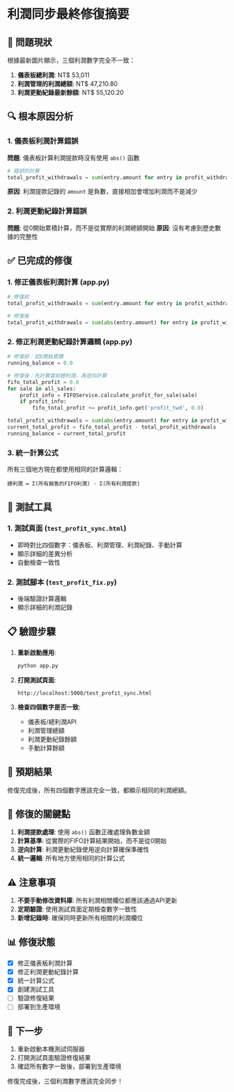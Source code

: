 # 利潤同步最終修復摘要

## 🚨 問題現狀

根據最新圖片顯示，三個利潤數字完全不一致：

1. **儀表板總利潤**: NT$ 53,011
2. **利潤管理的利潤總額**: NT$ 47,210.80  
3. **利潤更動紀錄最新餘額**: NT$ 55,120.20

## 🔍 根本原因分析

### 1. 儀表板利潤計算錯誤
**問題**: 儀表板計算利潤提款時沒有使用 `abs()` 函數
```python
# 錯誤的計算
total_profit_withdrawals = sum(entry.amount for entry in profit_withdrawals)
```
**原因**: 利潤提款記錄的 `amount` 是負數，直接相加會增加利潤而不是減少

### 2. 利潤更動紀錄計算錯誤
**問題**: 從0開始累積計算，而不是從實際的利潤總額開始
**原因**: 沒有考慮到歷史數據的完整性

## ✅ 已完成的修復

### 1. 修正儀表板利潤計算 (app.py)
```python
# 修復前
total_profit_withdrawals = sum(entry.amount for entry in profit_withdrawals)

# 修復後  
total_profit_withdrawals = sum(abs(entry.amount) for entry in profit_withdrawals)  # 提款記錄的amount是負數
```

### 2. 修正利潤更動紀錄計算邏輯 (app.py)
```python
# 修復前：從0開始累積
running_balance = 0.0

# 修復後：先計算當前總利潤，再逆向計算
fifo_total_profit = 0.0
for sale in all_sales:
    profit_info = FIFOService.calculate_profit_for_sale(sale)
    if profit_info:
        fifo_total_profit += profit_info.get('profit_twd', 0.0)

total_profit_withdrawals = sum(abs(entry.amount) for entry in profit_withdraw_entries)
current_total_profit = fifo_total_profit - total_profit_withdrawals
running_balance = current_total_profit
```

### 3. 統一計算公式
所有三個地方現在都使用相同的計算邏輯：
```
總利潤 = Σ(所有銷售的FIFO利潤) - Σ(所有利潤提款)
```

## 🧪 測試工具

### 1. 測試頁面 (`test_profit_sync.html`)
- 即時對比四個數字：儀表板、利潤管理、利潤紀錄、手動計算
- 顯示詳細的差異分析
- 自動檢查一致性

### 2. 測試腳本 (`test_profit_fix.py`)
- 後端驗證計算邏輯
- 顯示詳細的利潤記錄

## 📋 驗證步驟

1. **重新啟動應用**:
   ```bash
   python app.py
   ```

2. **打開測試頁面**:
   ```
   http://localhost:5000/test_profit_sync.html
   ```

3. **檢查四個數字是否一致**:
   - 儀表板/總利潤API
   - 利潤管理總額
   - 利潤更動紀錄餘額
   - 手動計算餘額

## 🎯 預期結果

修復完成後，所有四個數字應該完全一致，都顯示相同的利潤總額。

## 🔧 修復的關鍵點

1. **利潤提款處理**: 使用 `abs()` 函數正確處理負數金額
2. **計算基準**: 從實際的FIFO計算結果開始，而不是從0開始
3. **逆向計算**: 利潤更動紀錄使用逆向計算確保準確性
4. **統一邏輯**: 所有地方使用相同的計算公式

## ⚠️ 注意事項

1. **不要手動修改資料庫**: 所有利潤相關欄位都應該通過API更新
2. **定期驗證**: 使用測試頁面定期檢查數字一致性
3. **新增記錄時**: 確保同時更新所有相關的利潤欄位

## 📊 修復狀態

- [x] 修正儀表板利潤計算
- [x] 修正利潤更動紀錄計算
- [x] 統一計算公式
- [x] 創建測試工具
- [ ] 驗證修復結果
- [ ] 部署到生產環境

## 🚀 下一步

1. 重新啟動本機測試伺服器
2. 打開測試頁面驗證修復結果
3. 確認所有數字一致後，部署到生產環境

修復完成後，三個利潤數字應該完全同步！
